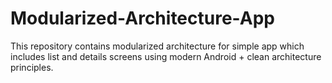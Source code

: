 # Modularized-Architecture-App
This repository contains modularized architecture for simple app which includes list and details screens using modern Android + clean architecture principles.
